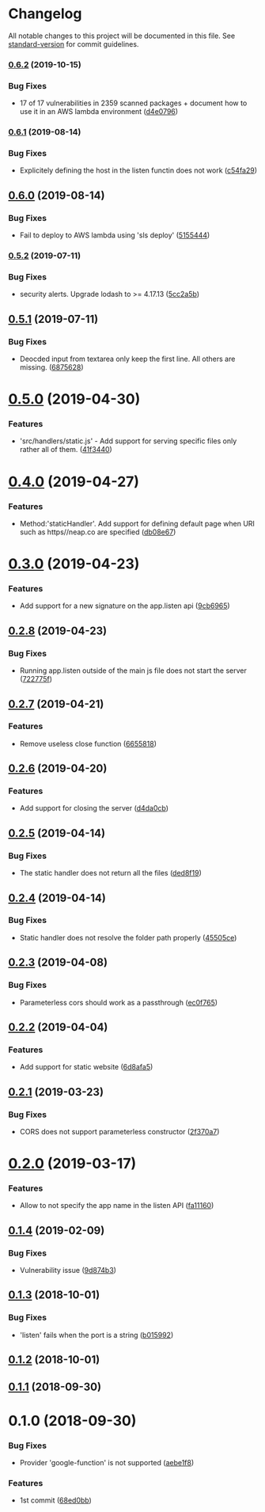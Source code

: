 # Changelog

All notable changes to this project will be documented in this file. See [standard-version](https://github.com/conventional-changelog/standard-version) for commit guidelines.

### [0.6.2](https://github.com/neapjs/funky/compare/v0.6.1...v0.6.2) (2019-10-15)


### Bug Fixes

* 17 of 17 vulnerabilities in 2359 scanned packages + document how to use it in an AWS lambda environment ([d4e0796](https://github.com/neapjs/funky/commit/d4e0796))



### [0.6.1](https://github.com/neapjs/funky/compare/v0.6.0...v0.6.1) (2019-08-14)


### Bug Fixes

* Explicitely defining the host in the listen functin does not work ([c54fa29](https://github.com/neapjs/funky/commit/c54fa29))



## [0.6.0](https://github.com/neapjs/funky/compare/v0.5.2...v0.6.0) (2019-08-14)


### Bug Fixes

* Fail to deploy to AWS lambda using 'sls deploy' ([5155444](https://github.com/neapjs/funky/commit/5155444))



### [0.5.2](https://github.com/neapjs/funky/compare/v0.5.1...v0.5.2) (2019-07-11)


### Bug Fixes

* security alerts. Upgrade lodash to >= 4.17.13 ([5cc2a5b](https://github.com/neapjs/funky/commit/5cc2a5b))



<a name="0.5.1"></a>
## [0.5.1](https://github.com/neapjs/funky/compare/v0.5.0...v0.5.1) (2019-07-11)


### Bug Fixes

* Deocded input from textarea only keep the first line. All others are missing. ([6875628](https://github.com/neapjs/funky/commit/6875628))



<a name="0.5.0"></a>
# [0.5.0](https://github.com/neapjs/funky/compare/v0.4.0...v0.5.0) (2019-04-30)


### Features

* 'src/handlers/static.js' - Add support for serving specific files only rather all of them. ([41f3440](https://github.com/neapjs/funky/commit/41f3440))



<a name="0.4.0"></a>
# [0.4.0](https://github.com/neapjs/funky/compare/v0.3.0...v0.4.0) (2019-04-27)


### Features

* Method:'staticHandler'. Add support for defining default page when URI such as https//neap.co are specified ([db08e67](https://github.com/neapjs/funky/commit/db08e67))



<a name="0.3.0"></a>
# [0.3.0](https://github.com/neapjs/funky/compare/v0.2.8...v0.3.0) (2019-04-23)


### Features

* Add support for a new signature on the app.listen api ([9cb6965](https://github.com/neapjs/funky/commit/9cb6965))



<a name="0.2.8"></a>
## [0.2.8](https://github.com/neapjs/funky/compare/v0.2.7...v0.2.8) (2019-04-23)


### Bug Fixes

* Running app.listen outside of the main js file does not start the server ([722775f](https://github.com/neapjs/funky/commit/722775f))



<a name="0.2.7"></a>
## [0.2.7](https://github.com/neapjs/funky/compare/v0.2.6...v0.2.7) (2019-04-21)


### Features

* Remove useless close function ([6655818](https://github.com/neapjs/funky/commit/6655818))



<a name="0.2.6"></a>
## [0.2.6](https://github.com/neapjs/funky/compare/v0.2.5...v0.2.6) (2019-04-20)


### Features

* Add support for closing the server ([d4da0cb](https://github.com/neapjs/funky/commit/d4da0cb))



<a name="0.2.5"></a>
## [0.2.5](https://github.com/neapjs/funky/compare/v0.2.4...v0.2.5) (2019-04-14)


### Bug Fixes

* The static handler does not return all the files ([ded8f19](https://github.com/neapjs/funky/commit/ded8f19))



<a name="0.2.4"></a>
## [0.2.4](https://github.com/neapjs/funky/compare/v0.2.3...v0.2.4) (2019-04-14)


### Bug Fixes

* Static handler does not resolve the folder path properly ([45505ce](https://github.com/neapjs/funky/commit/45505ce))



<a name="0.2.3"></a>
## [0.2.3](https://github.com/neapjs/funky/compare/v0.2.2...v0.2.3) (2019-04-08)


### Bug Fixes

* Parameterless cors should work as a passthrough ([ec0f765](https://github.com/neapjs/funky/commit/ec0f765))



<a name="0.2.2"></a>
## [0.2.2](https://github.com/neapjs/funky/compare/v0.2.1...v0.2.2) (2019-04-04)


### Features

* Add support for static website ([6d8afa5](https://github.com/neapjs/funky/commit/6d8afa5))



<a name="0.2.1"></a>
## [0.2.1](https://github.com/neapjs/funky/compare/v0.2.0...v0.2.1) (2019-03-23)


### Bug Fixes

* CORS does not support parameterless constructor ([2f370a7](https://github.com/neapjs/funky/commit/2f370a7))



<a name="0.2.0"></a>
# [0.2.0](https://github.com/neapjs/funky/compare/v0.1.4...v0.2.0) (2019-03-17)


### Features

* Allow to not specify the app name in the listen API ([fa11160](https://github.com/neapjs/funky/commit/fa11160))



<a name="0.1.4"></a>
## [0.1.4](https://github.com/neapjs/funky/compare/v0.1.3...v0.1.4) (2019-02-09)


### Bug Fixes

* Vulnerability issue ([9d874b3](https://github.com/neapjs/funky/commit/9d874b3))



<a name="0.1.3"></a>
## [0.1.3](https://github.com/neapjs/funky/compare/v0.1.2...v0.1.3) (2018-10-01)


### Bug Fixes

* 'listen' fails when the port is a string ([b015992](https://github.com/neapjs/funky/commit/b015992))



<a name="0.1.2"></a>
## [0.1.2](https://github.com/neapjs/funky/compare/v0.1.1...v0.1.2) (2018-10-01)



<a name="0.1.1"></a>
## [0.1.1](https://github.com/neapjs/funky/compare/v0.1.0...v0.1.1) (2018-09-30)



<a name="0.1.0"></a>
# 0.1.0 (2018-09-30)


### Bug Fixes

* Provider 'google-function' is not supported ([aebe1f8](https://github.com/neapjs/funky/commit/aebe1f8))


### Features

* 1st commit ([68ed0bb](https://github.com/neapjs/funky/commit/68ed0bb))
